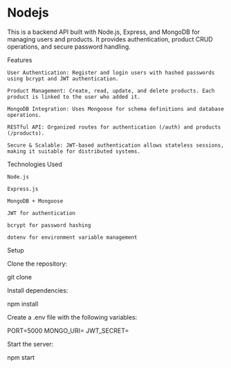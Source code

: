 # Nodejs
This is a backend API built with Node.js, Express, and MongoDB for managing users and products. It provides authentication, product CRUD operations, and secure password handling.

Features

    User Authentication: Register and login users with hashed passwords using bcrypt and JWT authentication.

    Product Management: Create, read, update, and delete products. Each product is linked to the user who added it.

    MongoDB Integration: Uses Mongoose for schema definitions and database operations.

    RESTful API: Organized routes for authentication (/auth) and products (/products).

    Secure & Scalable: JWT-based authentication allows stateless sessions, making it suitable for distributed systems.

Technologies Used

    Node.js

    Express.js

    MongoDB + Mongoose

    JWT for authentication

    bcrypt for password hashing

    dotenv for environment variable management

Setup

Clone the repository:

git clone <repo-url>


Install dependencies:

npm install


Create a .env file with the following variables:

PORT=5000
MONGO_URI=<your-mongodb-uri>
JWT_SECRET=<your-secret-key>


Start the server:

npm start
